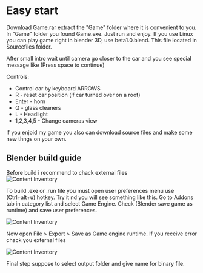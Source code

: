 Easy start
========
Download Game.rar
extract the "Game" folder where it is convenient to you.
In "Game" folder you found Game.exe. Just run and enjoy.
If you use Linux you can play game right in blender 3D, use beta1.0.blend. This file located in Sourcefiles folder.

After small intro wait until camera go closer to the car and you see special message like (Press space to continue)

Controls:

* Control car by keyboard ARROWS
* R - reset car position (if car turned over on a roof)
* Enter - horn
* Q - glass cleaners
* L - Headlight
* 1,2,3,4,5 - Change cameras view

If you enjoid my game you also can download source files and make some new thngs on your own.

## Blender build guide

Before build i recommend to chack external files  
![Content Inventory](http://cs617523.vk.me/v617523446/4df4/Dp2KGqRTomo.jpg)

To build .exe or .run file you must open user preferences menu use (Ctrl+alt+u) hotkey. Try it nd you will see something like this.
Go to Addons tab in category list and select Game Engine. Check (Blender save game as runtime) and save user preferences.

![Content Inventory](http://cs617523.vk.me/v617523446/4de4/1Jg2-TnFtcA.jpg)

Now open File > Export > Save as Game engine runtime. If you receive error chack you external files 

![Content Inventory](http://cs617523.vk.me/v617523446/4dec/EnU0ufWjy_g.jpg)

Final step suppose to select output folder and give name for binary file.
